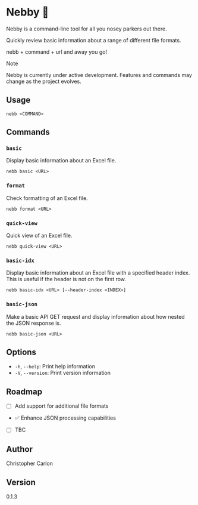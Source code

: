 # Nebby 🤥

Nebby is a command-line tool for all you nosey parkers out there.

Quickly review basic information about a range of different file formats.

nebb + command + url and away you go!

> [!NOTE]
> Nebby is currently under active development. Features and commands may change as the project evolves.

## Usage

```
nebb <COMMAND>
```

## Commands

### `basic`
Display basic information about an Excel file.
```
nebb basic <URL>
```

### `format`
Check formatting of an Excel file.
```
nebb format <URL>
```

### `quick-view`
Quick view of an Excel file.
```
nebb quick-view <URL>
```

### `basic-idx`
Display basic information about an Excel file with a specified header index.
This is useful if the header is not on the first row.
```
nebb basic-idx <URL> [--header-index <INDEX>]
```

### `basic-json`
Make a basic API GET request and display information about how nested the JSON response is.
```
nebb basic-json <URL>
```

## Options

- `-h`, `--help`: Print help information
- `-V`, `--version`: Print version information

## Roadmap

- [ ] Add support for additional file formats
- ✅ Enhance JSON processing capabilities
- [ ] TBC

## Author

Christopher Carlon

## Version

0.1.3
